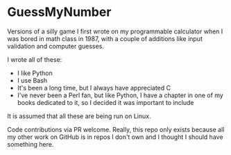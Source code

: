 # GuessMyNumber
Versions of a silly game I first wrote on my programmable calculator when I was bored in math class in 1987, with a couple of additions like input validation and computer guesses.

I wrote all of these:
- I like Python
- I use Bash
- It's been a long time, but I always have appreciated C
- I've never been a Perl fan, but like Python, I have a chapter in one of my books dedicated to it, so I decided it was important to include

It is assumed that all these are being run on Linux.

Code contributions via PR welcome. Really, this repo only exists because all my other work on GitHub is in repos I don't own and I thought I should have something here.
